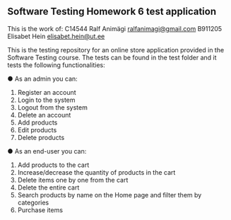 ## Software Testing Homework 6 test application

This is the work of:
C14544 Ralf Animägi ralfanimagi@gmail.com
B911205 Elisabet Hein elisabet.hein@ut.ee


This is the testing repository for an online store application provided in the Software Testing course. The tests can be found in the test folder and it tests the following functionalities:

● As an admin you can:
1. Register an account
2. Login to the system
3. Logout from the system
4. Delete an account
5. Add products
6. Edit products
7. Delete products
   
● As an end-user you can:
1. Add products to the cart
2. Increase/decrease the quantity of products in the cart
3. Delete items one by one from the cart
4. Delete the entire cart
5. Search products by name on the Home page and filter them by
categories
6. Purchase items
